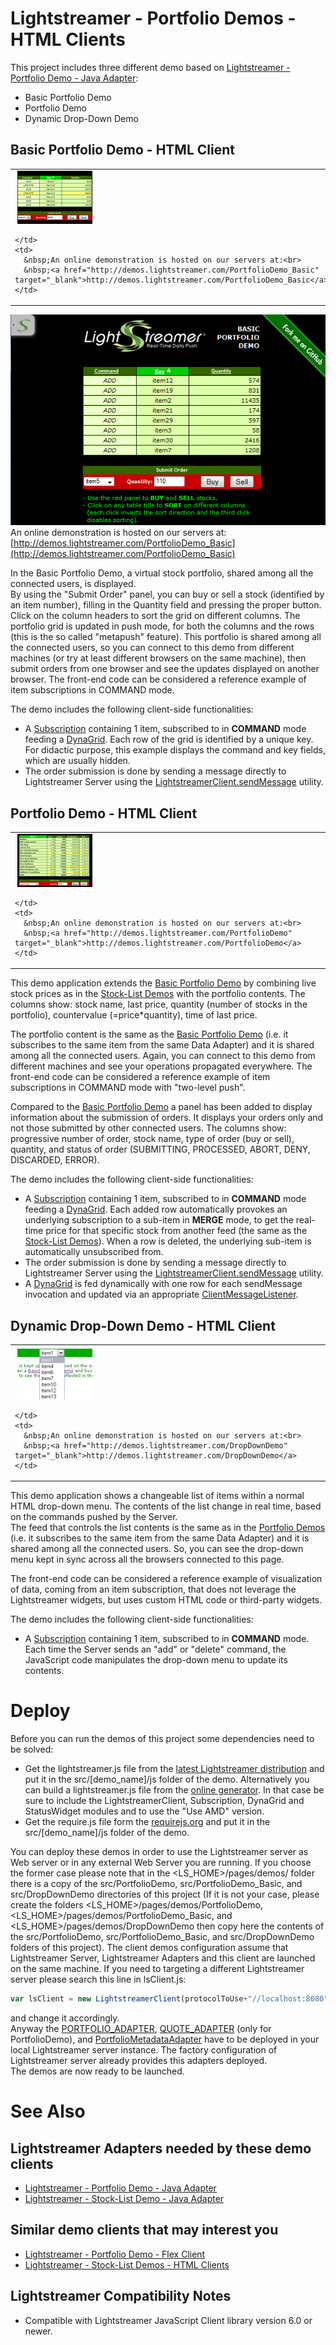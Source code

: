 # Lightstreamer - Portfolio Demos - HTML Clients #

This project includes three different demo based on [Lightstreamer - Portfolio Demo - Java Adapter](https://github.com/Weswit/Lightstreamer-example-Portfolio-adapter-java):

* Basic Portfolio Demo
* Portfolio Demo
* Dynamic Drop-Down Demo

## Basic Portfolio Demo - HTML Client ##
<!-- START DESCRIPTION lightstreamer-example-portfolio-client-javascript-basic-portfolio-demo---html-client -->

<table>
  <tr>
    <td style="text-align: left">
      &nbsp;<a href="http://demos.lightstreamer.com/PortfolioDemo_Basic" target="_blank"><img src="screen_basicportfolio.png"></a>&nbsp;
      
    </td>
    <td>
      &nbsp;An online demonstration is hosted on our servers at:<br>
      &nbsp;<a href="http://demos.lightstreamer.com/PortfolioDemo_Basic" target="_blank">http://demos.lightstreamer.com/PortfolioDemo_Basic</a>
    </td>
  </tr>
</table>

![Demo ScreenShot](screen_basicportfolio_large.png)<br>
An online demonstration is hosted on our servers at:[http://demos.lightstreamer.com/PortfolioDemo_Basic](http://demos.lightstreamer.com/PortfolioDemo_Basic)<br>

In the Basic Portfolio Demo, a virtual stock portfolio, shared among all the connected users, is displayed.<br>
By using the "Submit Order" panel, you can buy or sell a stock (identified by an item number), filling in the Quantity field and pressing the proper button. Click on the column headers to sort the grid on different columns.
The portfolio grid is updated in push mode, for both the columns and the rows (this is the so called "metapush" feature). This portfolio is shared among all the connected users, so you can connect to this demo from different machines (or try at least different browsers on the same machine), then submit orders from one browser and see the updates displayed on another browser.
The front-end code can be considered a reference example of item subscriptions in COMMAND mode.

The demo includes the following client-side functionalities:
* A [Subscription](http://www.lightstreamer.com/docs/client_javascript_uni_api/Subscription.html) containing 1 item, subscribed to in <b>COMMAND</b> mode feeding a [DynaGrid](http://www.lightstreamer.com/docs/client_javascript_uni_api/DynaGrid.html). Each row of the grid is identified by a unique key. For didactic purpose, this example displays the command and key fields, which are usually hidden.
* The order submission is done by sending a message directly to Lightstreamer Server using the [LightstreamerClient.sendMessage](http://www.lightstreamer.com/docs/client_javascript_uni_api/LightstreamerClient.html#sendMessage) utility.

<!-- END DESCRIPTION lightstreamer-example-portfolio-client-javascript-basic-portfolio-demo---html-client -->

## Portfolio Demo - HTML Client ##
<!-- START DESCRIPTION lightstreamer-example-portfolio-client-javascript-portfolio-demo---html-client -->

<table>
  <tr>
    <td style="text-align: left">
      &nbsp;<a href="http://demos.lightstreamer.com/PortfolioDemo" target="_blank"><img src="screen_portfolio.png"></a>&nbsp;
      
    </td>
    <td>
      &nbsp;An online demonstration is hosted on our servers at:<br>
      &nbsp;<a href="http://demos.lightstreamer.com/PortfolioDemo" target="_blank">http://demos.lightstreamer.com/PortfolioDemo</a>
    </td>
  </tr>
</table>

This demo application extends the [Basic Portfolio Demo](https://github.com/Weswit/Lightstreamer-example-Portfolio-client-javascript#basic-portfolio-demo---html-client) by combining live stock prices as in the [Stock-List Demos](https://github.com/Weswit/Lightstreamer-example-StockList-client-javascript) with the portfolio contents.
The columns show: stock name, last price, quantity (number of stocks in the portfolio), countervalue (=price*quantity), time of last price.

The portfolio content is the same as the [Basic Portfolio Demo](https://github.com/Weswit/Lightstreamer-example-Portfolio-client-javascript#basic-portfolio-demo---html-client) (i.e. it subscribes to the same item from the same Data Adapter) and it is shared among all the connected users. Again, you can connect to this demo from different machines and see your operations propagated everywhere.
The front-end code can be considered a reference example of item subscriptions in COMMAND mode with "two-level push".

Compared to the [Basic Portfolio Demo](http://www.lightstreamer.com/demos#PortfolioDemo_Basic) a panel has been added to display information about the submission of orders. It displays your orders only and not those submitted by other connected users. The columns show: progressive number of order, stock name, type of order (buy or sell), quantity, and status of order (SUBMITTING, PROCESSED, ABORT, DENY, DISCARDED, ERROR).

The demo includes the following client-side functionalities:
* A [Subscription](http://www.lightstreamer.com/docs/client_javascript_uni_api/Subscription.html) containing 1 item, subscribed to in <b>COMMAND</b> mode feeding a [DynaGrid](http://www.lightstreamer.com/docs/client_javascript_uni_api/DynaGrid.html). Each added row automatically provokes an underlying subscription to a sub-item in <b>MERGE</b> mode, to get the real-time price for that specific stock from another feed (the same as the [Stock-List Demos](https://github.com/Weswit/Lightstreamer-example-Stocklist-client-javascript)). When a row is deleted, the underlying sub-item is automatically unsubscribed from.
* The order submission is done by sending a message directly to Lightstreamer Server using the [LightstreamerClient.sendMessage](http://www.lightstreamer.com/docs/client_javascript_uni_api/LightstreamerClient.html#sendMessage) utility.
* A [DynaGrid](http://www.lightstreamer.com/docs/client_javascript_uni_api/DynaGrid.html) is fed dynamically with one row for each sendMessage invocation and updated via an appropriate [ClientMessageListener](http://www.lightstreamer.com/docs/client_javascript_uni_api/ClientMessageListener.html).

<!-- END DESCRIPTION lightstreamer-example-portfolio-client-javascript-portfolio-demo---html-client -->

## Dynamic Drop-Down Demo - HTML Client ##
<!-- START DESCRIPTION lightstreamer-example-portfolio-client-javascript-dynamic-drop-down-demo---html-client -->

<table>
  <tr>
    <td style="text-align: left">
      &nbsp;<a href="http://demos.lightstreamer.com/DropDownDemo" target="_blank"><img src="screen_dropdown.png"></a>&nbsp;
      
    </td>
    <td>
      &nbsp;An online demonstration is hosted on our servers at:<br>
      &nbsp;<a href="http://demos.lightstreamer.com/DropDownDemo" target="_blank">http://demos.lightstreamer.com/DropDownDemo</a>
    </td>
  </tr>
</table>

This demo application shows a changeable list of items within a normal HTML drop-down menu. The contents of the list change in real time, based on the commands pushed by the Server.<br>
The feed that controls the list contents is the same as in the [Portfolio Demos](https://github.com/Weswit/Lightstreamer-example-Portfolio-client-javascript#basic-portfolio-demo---html-client) (i.e. it subscribes to the same item from the same Data Adapter) and it is shared among all the connected users. So, you can see the drop-down menu kept in sync across all the browsers connected to this page.

The front-end code can be considered a reference example of visualization of data, coming from an item subscription, that does not leverage the Lightstreamer widgets, but uses custom HTML code or third-party widgets.

The demo includes the following client-side functionalities:
* A [Subscription](http://www.lightstreamer.com/docs/client_javascript_uni_api/Subscription.html) containing 1 item, subscribed to in <b>COMMAND</b> mode. Each time the Server sends an "add" or "delete" command, the JavaScript code manipulates the drop-down menu to update its contents.

<!-- END DESCRIPTION lightstreamer-example-portfolio-client-javascript-dynamic-drop-down-demo---html-client -->

# Deploy #

Before you can run the demos of this project some dependencies need to be solved:

-  Get the lightstreamer.js file from the [latest Lightstreamer distribution](http://www.lightstreamer.com/download) 
   and put it in the src/[demo_name]/js folder of the demo. Alternatively you can build a lightstreamer.js file from the 
   [online generator](http://www.lightstreamer.com/distros/Lightstreamer_Allegro-Presto-Vivace_5_0_Colosseo_20120803/Lightstreamer/DOCS-SDKs/sdk_client_javascript/tools/generator.html).
   In that case be sure to include the LightstreamerClient, Subscription, DynaGrid and StatusWidget modules and to use the "Use AMD" version.
-  Get the require.js file form the [requirejs.org](http://requirejs.org/docs/download.html) and put it in the src/[demo_name]/js folder of the demo.

You can deploy these demos in order to use the Lightstreamer server as Web server or in any external Web Server you are running. 
If you choose the former case please note that in the <LS_HOME>/pages/demos/ folder there is a copy of the src/PortfolioDemo, src/PortfolioDemo_Basic, and src/DropDownDemo directories of this project (If it is not your case, please create the folders <LS_HOME>/pages/demos/PortfolioDemo, <LS_HOME>/pages/demos/PortfolioDemo_Basic, and <LS_HOME>/pages/demos/DropDownDemo then copy here the contents of the src/PortfolioDemo, src/PortfolioDemo_Basic, and src/DropDownDemo folders of this project). The client demos configuration assume that Lightstreamer Server, Lightstreamer Adapters and this client are launched on the same machine.
If you need to targeting a different Lightstreamer server please search this line in lsClient.js:
```js
var lsClient = new LightstreamerClient(protocolToUse+"//localhost:8080","PORTFOLIODEMO");
```
and change it accordingly.<br>
Anyway the [PORTFOLIO_ADAPTER](https://github.com/Weswit/Lightstreamer-example-Portfolio-adapter-java), [QUOTE_ADAPTER](https://github.com/Weswit/Lightstreamer-example-Stocklist-adapter-java) (only for PortfolioDemo), and [PortfolioMetadataAdapter](https://github.com/Weswit/Lightstreamer-example-Portfolio-adapter-java) have to be deployed in your local Lightstreamer server instance. The factory configuration of Lightstreamer server already provides this adapters deployed.<br>
The demos are now ready to be launched.


# See Also #

## Lightstreamer Adapters needed by these demo clients ##
<!-- START RELATED_ENTRIES -->

* [Lightstreamer - Portfolio Demo - Java Adapter](https://github.com/Weswit/Lightstreamer-example-Portfolio-adapter-java)
* [Lightstreamer - Stock-List Demo - Java Adapter](https://github.com/Weswit/Lightstreamer-example-Stocklist-adapter-java)

<!-- END RELATED_ENTRIES -->

## Similar demo clients that may interest you ##

* [Lightstreamer - Portfolio Demo - Flex Client](https://github.com/Weswit/Lightstreamer-example-Portfolio-client-flex)
* [Lightstreamer - Stock-List Demos - HTML Clients](https://github.com/Weswit/Lightstreamer-example-Stocklist-client-javascript)

Lightstreamer Compatibility Notes
---------------------------------

- Compatible with Lightstreamer JavaScript Client library version 6.0 or newer.
